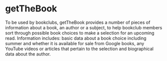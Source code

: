# getTheBook
To be used by bookclubs, getTheBook provides a number of pieces of information about a book, an author or a subject, to help bookclub members sort through possible book choices to make a selection for an upcoming read.  Information includes:  basic data about a book choice including summer and whether it is available for sale from Google books, any YouTube videos or articles that pertain to the selection and biographical data about the author.
